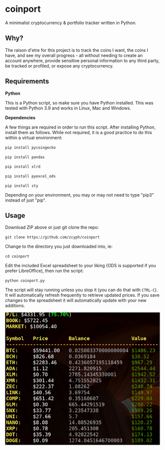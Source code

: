 # coinport
A minimalist cryptocurrency & portfolio tracker written in Python.

## Why?

The raison d'etre for this project is to track the coins I want, the coins I have, and see my overall progress - all without needing to create an account anywhere, provide sensitive personal information to any third party, be tracked or profiled, or expose any cryptocurrency.

## Requirements

**Python**

This is a Python script, so make sure you have Python installed. This was tested with Python 3.9 and works in Linux, Mac and Windows.

**Dependencies**

A few things are required in order to run this script. After installing Python, install them as follows. While not required, it is a good practice to do this within a virtual environment:

`pip install pycoingecko`

`pip install pandas`

`pip install xlrd`

`pip install pyexcel_ods`

`pip install sty`

Depending on your environment, you may or may not need to type "pip3" instead of just "pip".

## Usage

Download ZIP above or just git clone the repo:

`git clone https://github.com/zcyph/coinport`

Change to the directory you just downloaded into, ie:

`cd coinport`

Edit the included Excel spreadsheet to your liking (ODS is supported if you prefer LibreOffice), then run the script:

`python coinport.py`

The script will stay running unless you stop it (you can do that with `CTRL-C`). It will automatically refresh frequently to retrieve updated prices. If you save changes to the spreadsheet it will automatically update with your new additions.


![](https://github.com/zcyph/coinport/blob/main/screenshot.png)

